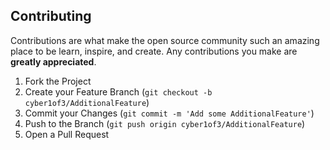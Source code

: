 <!-- CONTRIBUTING -->

## Contributing

Contributions are what make the open source community such an amazing place to be learn, inspire, and create. Any contributions you make are **greatly appreciated**.

1. Fork the Project
2. Create your Feature Branch (`git checkout -b cyber1of3/AdditionalFeature`)
3. Commit your Changes (`git commit -m 'Add some AdditionalFeature'`)
4. Push to the Branch (`git push origin cyber1of3/AdditionalFeature`)
5. Open a Pull Request
<br><br>
